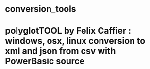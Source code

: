 # conversion_tools

# polyglotTOOL by Felix Caffier : windows, osx, linux conversion to xml and json from csv with PowerBasic source
